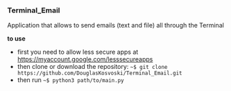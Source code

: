 ### Terminal_Email

Application that allows to send emails (text and file) all through the Terminal

**to use** 

- first you need to allow less secure apps at https://myaccount.google.com/lesssecureapps
- then clone or download the repository: `~$ git clone https://github.com/DouglasKosvoski/Terminal_Email.git`
- then run `~$ python3 path/to/main.py`

